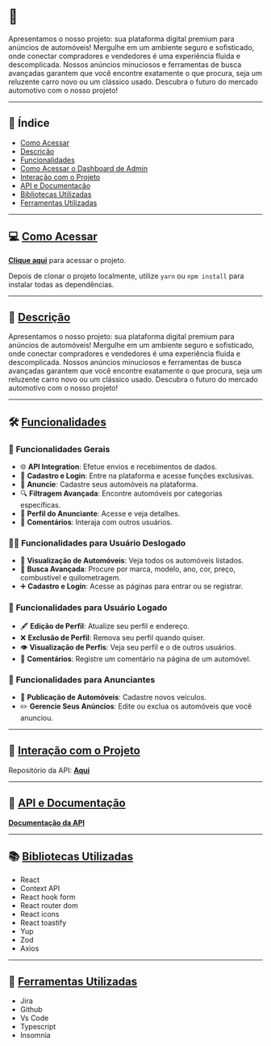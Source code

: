 # 🚗

Apresentamos o nosso projeto: sua plataforma digital premium para anúncios de automóveis! Mergulhe em um ambiente seguro e sofisticado, onde conectar compradores e vendedores é uma experiência fluida e descomplicada. Nossos anúncios minuciosos e ferramentas de busca avançadas garantem que você encontre exatamente o que procura, seja um reluzente carro novo ou um clássico usado. Descubra o futuro do mercado automotivo com o nosso projeto!

---

## 📌 Índice

- [Como Acessar](#como-acessar)
- [Descrição](#descrição)
- [Funcionalidades](#funcionalidades)
- [Como Acessar o Dashboard de Admin](#como-acessar-o-dashboard-de-admin)
- [Interação com o Projeto](#interação)
- [API e Documentação](#api)
- [Bibliotecas Utilizadas](#bibliotecas)
- [Ferramentas Utilizadas](#ferramentas)

---

## 💻 [Como Acessar](#como-acessar)

[**Clique aqui**]() para acessar o projeto.

Depois de clonar o projeto localmente, utilize `yarn` ou `npm install` para instalar todas as dependências.

---

## 📝 [Descrição](#descrição)

Apresentamos o nosso projeto: sua plataforma digital premium para anúncios de automóveis! Mergulhe em um ambiente seguro e sofisticado, onde conectar compradores e vendedores é uma experiência fluida e descomplicada. Nossos anúncios minuciosos e ferramentas de busca avançadas garantem que você encontre exatamente o que procura, seja um reluzente carro novo ou um clássico usado. Descubra o futuro do mercado automotivo com o nosso projeto!

---

## 🛠 [Funcionalidades](#funcionalidades)

### 🌟 **Funcionalidades Gerais**
- 🌐 **API Integration**: Efetue envios e recebimentos de dados.
- 📝 **Cadastro e Login**: Entre na plataforma e acesse funções exclusivas.
- 📢 **Anuncie**: Cadastre seus automóveis na plataforma.
- 🔍 **Filtragem Avançada**: Encontre automóveis por categorias específicas.
- 👤 **Perfil do Anunciante**: Acesse e veja detalhes.
- 💬 **Comentários**: Interaja com outros usuários.

### 🚶‍♂️ **Funcionalidades para Usuário Deslogado**
- 📜 **Visualização de Automóveis**: Veja todos os automóveis listados.
- 🔎 **Busca Avançada**: Procure por marca, modelo, ano, cor, preço, combustível e quilometragem.
- ➕ **Cadastro e Login**: Acesse as páginas para entrar ou se registrar.

### 👥 **Funcionalidades para Usuário Logado**
- 🖋️ **Edição de Perfil**: Atualize seu perfil e endereço.
- ❌ **Exclusão de Perfil**: Remova seu perfil quando quiser.
- 👁️ **Visualização de Perfis**: Veja seu perfil e o de outros usuários.
- 💬 **Comentários**: Registre um comentário na página de um automóvel.

### 📢 **Funcionalidades para Anunciantes**
- 📌 **Publicação de Automóveis**: Cadastre novos veículos.
- ✏️ **Gerencie Seus Anúncios**: Edite ou exclua os automóveis que você anunciou.

---

## 🚀 [Interação com o Projeto](#interação)

Repositório da API: [**Aqui**](https://github.com/Projeto-Fullstack-T15/BackEnd)

---

## 📜 [API e Documentação](#api)

[**Documentação da API**](https://documenter.getpostman.com/view/29095863/2s9Y5VVjz7)


---

## 📚 [Bibliotecas Utilizadas](#bibliotecas)

- React
- Context API
- React hook form
- React router dom
- React icons
- React toastify
- Yup
- Zod
- Axios


---

## 🔧 [Ferramentas Utilizadas](#ferramentas)

- Jira
- Github
- Vs Code
- Typescript
- Insomnia 

